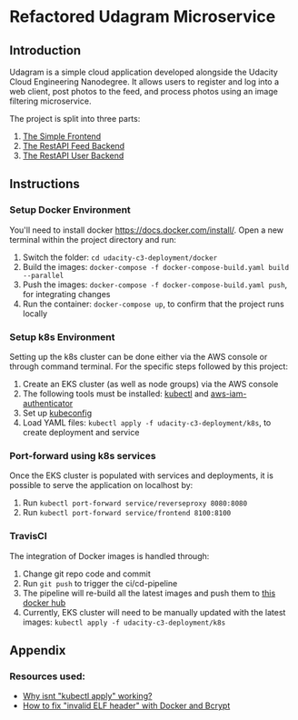 # Refactored Udagram Microservice

## Introduction

Udagram is a simple cloud application developed alongside the Udacity Cloud Engineering Nanodegree. It allows users to register and log into a web client, post photos to the feed, and process photos using an image filtering microservice.

The project is split into three parts:
1. [The Simple Frontend](/udacity-c3-frontend)
2. [The RestAPI Feed Backend](/udacity-c3-restapi-feed)
3. [The RestAPI User Backend](/udacity-c3-restapi-user)

## Instructions

### Setup Docker Environment
You'll need to install docker https://docs.docker.com/install/. Open a new terminal within the project directory and run:

1. Switch the folder: `cd udacity-c3-deployment/docker`
1. Build the images: `docker-compose -f docker-compose-build.yaml build --parallel`
2. Push the images: `docker-compose -f docker-compose-build.yaml push`, for integrating changes
3. Run the container: `docker-compose up`, to confirm that the project runs locally

### Setup k8s Environment
Setting up the k8s cluster can be done either via the AWS console or through command terminal. For the specific steps followed by this project:

1. Create an EKS cluster (as well as node groups) via the AWS console
2. The following tools must be installed: [kubectl](https://docs.aws.amazon.com/eks/latest/userguide/install-kubectl.html) and [aws-iam-authenticator](https://docs.aws.amazon.com/eks/latest/userguide/install-aws-iam-authenticator.html)
3. Set up [kubeconfig](https://docs.aws.amazon.com/eks/latest/userguide/create-kubeconfig.html)
4. Load YAML files: `kubectl apply -f udacity-c3-deployment/k8s`, to create deployment and service

### Port-forward using k8s services
Once the EKS cluster is populated with services and deployments, it is possible to serve the application on localhost by:

1. Run `kubectl port-forward service/reverseproxy 8080:8080`
2. Run `kubectl port-forward service/frontend 8100:8100`

### TravisCI
The integration of Docker images is handled through:

1. Change git repo code and commit
2. Run `git push` to trigger the ci/cd-pipeline
3. The pipeline will re-build all the latest images and push them to [this docker hub](https://hub.docker.com/u/rebekkahaley)
4. Currently, EKS cluster will need to be manually updated with the latest images: `kubectl apply -f udacity-c3-deployment/k8s`

## Appendix

### Resources used:
- [Why isnt "kubectl apply" working?](https://stackoverflow.com/questions/60379799/host-not-found-in-upstream-when-using-kubectl-apply-f-but-works-in-doc)
- [How to fix "invalid ELF header" with Docker and Bcrypt](https://medium.com/@devontem/solved-invalid-elf-header-with-docker-and-bcrypt-444426d63605)
